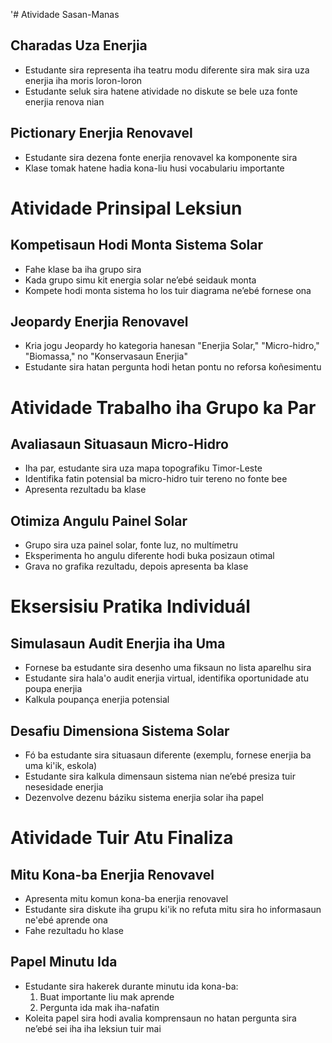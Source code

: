 '# Atividade Sasan-Manas

## Charadas Uza Enerjia
- Estudante sira representa iha teatru modu diferente sira mak sira uza enerjia iha moris loron-loron
- Estudante seluk sira hatene atividade no diskute se bele uza fonte enerjia renova nian

## Pictionary Enerjia Renovavel
- Estudante sira dezena fonte enerjia renovavel ka komponente sira
- Klase tomak hatene hadia kona-liu husi vocabulariu importante

# Atividade Prinsipal Leksiun

## Kompetisaun Hodi Monta Sistema Solar
- Fahe klase ba iha grupo sira
- Kada grupo simu kit energia solar ne’ebé seidauk monta
- Kompete hodi monta sistema ho los tuir diagrama ne’ebé fornese ona

## Jeopardy Enerjia Renovavel
- Kria jogu Jeopardy ho kategoria hanesan "Enerjia Solar," "Micro-hidro," "Biomassa," no "Konservasaun Enerjia"
- Estudante sira hatan pergunta hodi hetan pontu no reforsa koñesimentu

# Atividade Trabalho iha Grupo ka Par

## Avaliasaun Situasaun Micro-Hidro
- Iha par, estudante sira uza mapa topografiku Timor-Leste
- Identifika fatin potensial ba micro-hidro tuir tereno no fonte bee
- Apresenta rezultadu ba klase

## Otimiza Angulu Painel Solar
- Grupo sira uza painel solar, fonte luz, no multímetru
- Eksperimenta ho angulu diferente hodi buka posizaun otimal
- Grava no grafika rezultadu, depois apresenta ba klase

# Eksersisiu Pratika Individuál

## Simulasaun Audit Enerjia iha Uma
- Fornese ba estudante sira desenho uma fiksaun no lista aparelhu sira
- Estudante sira hala'o audit enerjia virtual, identifika oportunidade atu poupa enerjia
- Kalkula poupança enerjia potensial

## Desafiu Dimensiona Sistema Solar
- Fó ba estudante sira situasaun diferente (exemplu, fornese enerjia ba uma ki'ik, eskola)
- Estudante sira kalkula dimensaun sistema nian ne’ebé presiza tuir nesesidade enerjia
- Dezenvolve dezenu báziku sistema enerjia solar iha papel

# Atividade Tuir Atu Finaliza

## Mitu Kona-ba Enerjia Renovavel
- Apresenta mitu komun kona-ba enerjia renovavel
- Estudante sira diskute iha grupu ki'ik no refuta mitu sira ho informasaun ne'ebé aprende ona
- Fahe rezultadu ho klase

## Papel Minutu Ida
- Estudante sira hakerek durante minutu ida kona-ba:
  1. Buat importante liu mak aprende
  2. Pergunta ida mak iha-nafatin
- Koleita papel sira hodi avalia komprensaun no hatan pergunta sira ne’ebé sei iha iha leksiun tuir mai